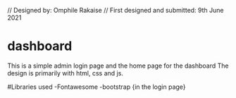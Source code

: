 // Designed by: Omphile Rakaise
// First designed and submitted: 9th June 2021

# dashboard
This is a simple admin login page and the home page for the dashboard
The design is primarily with html, css and js.

#Libraries used
-Fontawesome
-bootstrap {in the login page}
